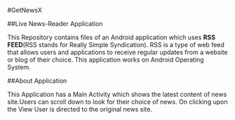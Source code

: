 #GetNewsX

##Live News-Reader Application

This Repository contains files of an Android application which uses **RSS FEED**(RSS stands for Really Simple Syndication).
RSS is a type of web feed that allows users and applications to receive regular updates from a website or blog of their choice. 
This application works on Android Operating System.

##About Application

This Application has a Main Activity which shows the latest content of news site.Users can scroll down to look for their choice of news.
On clicking upon the View User is directed to the original news site.
